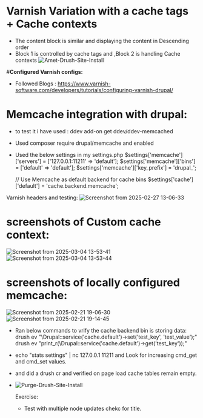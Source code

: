 # **Varnish Variation with a cache tags + Cache contexts**
 - The content block is similar and displaying the content in Descending order
 - Block 1 is controlled by cache tags and ,Block 2 is handling Cache contexts
![Amet-Drush-Site-Install](https://github.com/user-attachments/assets/7de67538-1505-4c87-9091-19b784bc6c96)


#**Configured Varnish configs:**
- Followed Blogs : https://www.varnish-software.com/developers/tutorials/configuring-varnish-drupal/

  
# Memcache integration with drupal:
- to test it i have used : ddev add-on get ddev/ddev-memcached
- Used composer require drupal/memcache and enabled
- Used the below settings in my settings.php
	$settings['memcache']['servers'] = ['127.0.0.1:11211' => 'default'];
	$settings['memcache']['bins'] = ['default' => 'default'];
	$settings['memcache']['key_prefix'] = 'drupal_';

	// Use Memcache as default backend for cache bins
	$settings['cache']['default'] = 'cache.backend.memcache';

Varnish headers and testing:
![Screenshot from 2025-02-27 13-06-33](https://github.com/user-attachments/assets/f94226d6-92a7-47c1-85ba-fa647611a4ae)

# screenshots of Custom cache context:
![Screenshot from 2025-03-04 13-53-41](https://github.com/user-attachments/assets/caf83d1a-07b6-4a0d-8d48-424e7bc28d10)
![Screenshot from 2025-03-04 13-53-44](https://github.com/user-attachments/assets/873c7d63-a9ab-418d-aada-b97ee80a7c15)

# screenshots of locally configured memcache:
![Screenshot from 2025-02-21 19-06-30](https://github.com/user-attachments/assets/1b418f4b-2a70-4a91-9b43-7addaf428292)
![Screenshot from 2025-02-21 19-14-45](https://github.com/user-attachments/assets/ac39e613-77ef-438e-b976-59c49a5c05bb)


- Ran below commands to vrify the cache backend bin is storing data: 
    drush ev "\Drupal::service('cache.default')->set('test_key', 'test_value');"
    drush ev "print_r(\Drupal::service('cache.default')->get('test_key'));"


- echo "stats settings" | nc 127.0.0.1 11211 and Look for increasing cmd_get and cmd_set values.

- and did a drush cr and verified on page load cache tables remain empty.

- 
  ![Purge-Drush-Site-Install](https://github.com/user-attachments/assets/a5b3c73d-c58c-4f4e-be8b-24390e072fcd)

  Exercise:

  - Test with multiple node updates chekc for title.

